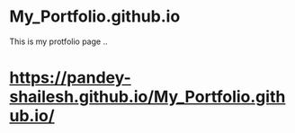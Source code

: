 # My_Portfolio.github.io
This is my protfolio page ..
# https://pandey-shailesh.github.io/My_Portfolio.github.io/
